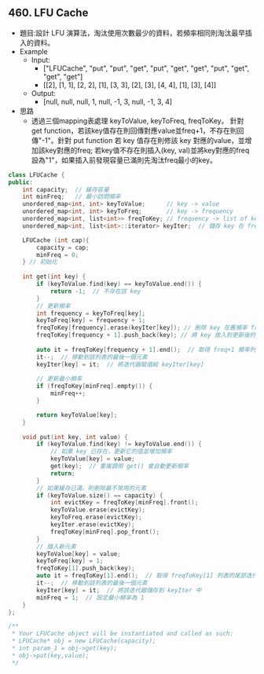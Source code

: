 ## 460. LFU Cache

- 題目:設計 LFU 演算法，淘汰使用次數最少的資料，若頻率相同則淘汰最早插入的資料。
- Example
    - Input:
        - ["LFUCache", "put", "put", "get", "put", "get", "get", "put", "get", "get", "get"]
        - [[2], [1, 1], [2, 2], [1], [3, 3], [2], [3], [4, 4], [1], [3], [4]]
    - Output:
        - [null, null, null, 1, null, -1, 3, null, -1, 3, 4]
- 思路
    - 透過三個mapping表處理 keyToValue, keyToFreq, freqToKey。 針對 get function，若該key值存在則回傳對應value並freq+1，不存在則回傳"-1"。針對 put function 若 key 值存在則修該 key 對應的value，並增加該key對應的freq; 若key值不存在則插入(key, val)並將key對應的freq設為"1"，如果插入前發現容量已滿則先淘汰freq最小的key。
```cpp
class LFUCache {
public:
    int capacity;  // 緩存容量
    int minFreq;   // 最小訪問頻率
    unordered_map<int, int> keyToValue;      // key -> value
    unordered_map<int, int> keyToFreq;       // key -> frequency
    unordered_map<int, list<int>> freqToKey; // frequency -> list of keys with that frequency
    unordered_map<int, list<int>::iterator> keyIter;  // 儲存 key 在 freqToKey 中的迭代器

    LFUCache (int cap){
        capacity = cap;
        minFreq = 0;
    } // 初始化
    
    int get(int key) {
        if (keyToValue.find(key) == keyToValue.end()) {
            return -1;  // 不存在該 key
        }
        // 更新頻率
        int frequency = keyToFreq[key];
        keyToFreq[key] = frequency + 1;
        freqToKey[frequency].erase(keyIter[key]); // 刪除 key 在舊頻率 freq 的 freqToKey 列表中的位置
        freqToKey[frequency + 1].push_back(key); // 將 key 放入到更新後的頻率列表
        
        auto it = freqToKey[frequency + 1].end();  // 取得 freq+1 頻率列表的尾部迭代器，（超出範圍）
        it--;  // 移動到該列表的最後一個元素
        keyIter[key] = it;  // 將迭代器賦值給 keyIter[key]
        
        // 更新最小頻率
        if (freqToKey[minFreq].empty()) {
            minFreq++;
        }

        return keyToValue[key];
    }
    
    void put(int key, int value) {
        if (keyToValue.find(key) != keyToValue.end()) {
            // 如果 key 已存在，更新它的值並增加頻率
            keyToValue[key] = value;
            get(key);  // 重複調用 get() 會自動更新頻率
            return;
        }
        // 如果緩存已滿，則刪除最不常用的元素
        if (keyToValue.size() == capacity) {
            int evictKey = freqToKey[minFreq].front();
            keyToValue.erase(evictKey);
            keyToFreq.erase(evictKey);
            keyIter.erase(evictKey);
            freqToKey[minFreq].pop_front();
        }
        // 插入新元素
        keyToValue[key] = value;
        keyToFreq[key] = 1;
        freqToKey[1].push_back(key);
        auto it = freqToKey[1].end();  // 取得 freqToKey[1] 列表的尾部迭代器
        it--;  // 移動到該列表的最後一個元素
        keyIter[key] = it;  // 將該迭代器儲存到 keyIter 中
        minFreq = 1;  // 設定最小頻率為 1
    }
};

/**
 * Your LFUCache object will be instantiated and called as such:
 * LFUCache* obj = new LFUCache(capacity);
 * int param_1 = obj->get(key);
 * obj->put(key,value);
 */
```
